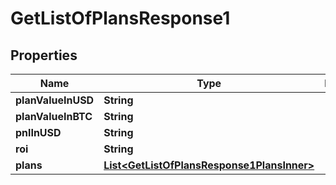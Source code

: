 

# GetListOfPlansResponse1


## Properties

| Name | Type | Description | Notes |
|------------ | ------------- | ------------- | -------------|
|**planValueInUSD** | **String** |  |  [optional] |
|**planValueInBTC** | **String** |  |  [optional] |
|**pnlInUSD** | **String** |  |  [optional] |
|**roi** | **String** |  |  [optional] |
|**plans** | [**List&lt;GetListOfPlansResponse1PlansInner&gt;**](GetListOfPlansResponse1PlansInner.md) |  |  [optional] |



